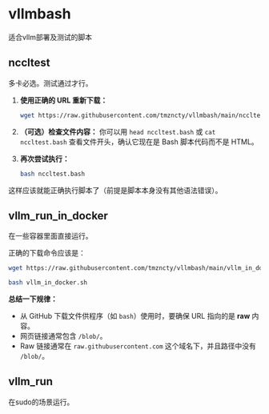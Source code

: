 # vllmbash
适合vllm部署及测试的脚本
## nccltest
多卡必选。测试通过才行。


1.  **使用正确的 URL 重新下载：**
    ```bash
    wget https://raw.githubusercontent.com/tmzncty/vllmbash/main/nccltest.bash
    ```

2.  **（可选）检查文件内容：** 你可以用 `head nccltest.bash` 或 `cat nccltest.bash` 查看文件开头，确认它现在是 Bash 脚本代码而不是 HTML。

3.  **再次尝试执行：**
    ```bash
    bash nccltest.bash
    ```

这样应该就能正确执行脚本了（前提是脚本本身没有其他语法错误）。

## vllm_run_in_docker
在一些容器里面直接运行。


正确的下载命令应该是：
```bash
wget https://raw.githubusercontent.com/tmzncty/vllmbash/main/vllm_in_docker.sh
```


```bash
bash vllm_in_docker.sh
```
**总结一下规律：**
* 从 GitHub 下载文件供程序（如 `bash`）使用时，要确保 URL 指向的是 **raw** 内容。
* 网页链接通常包含 `/blob/`。
* Raw 链接通常在 `raw.githubusercontent.com` 这个域名下，并且路径中没有 `/blob/`。
## vllm_run
在sudo的场景运行。
